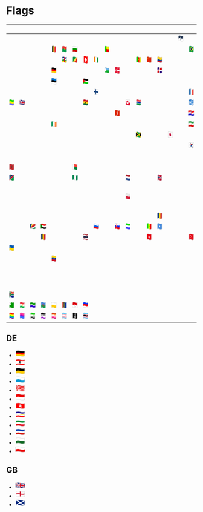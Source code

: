# Flags

| &#x2003; | &#x2003; | &#x2003; | &#x2003; | &#x2003; | &#x2003; | &#x2003; | &#x2003; | &#x2003; | &#x2003; | &#x2003; | &#x2003; | &#x2003; | &#x2003; | &#x2003; | &#x2003; | &#x2003; | &#x2003; | &#x2003; | &#x2003; | &#x2003; | &#x2003; | &#x2003; | &#x2003; | &#x2003; | &#x2003; |
| :---: | :---: | :---: | :---: | :---: | :---: | :---: | :---: | :---: | :---: | :---: | :---: | :---: | :---: | :---: | :---: | :---: | :---: | :---: | :---: | :---: | :---: | :---: | :---: | :---: | :---: |
| &#160; | &#160; | &#160; | &#160; | &#160; | &#160; | &#160; | &#160; | &#160; | &#160; | &#160; | &#160; | &#160; | &#160; | &#160; | &#160; | <a href="AQ.svg" title="True South"><img src="AQ.svg" x="0" y="0" width="26" height="20"/></a>| &#160; | &#160; | <a href="AT.svg" title="Flagge Österreichs"><img src="AT.svg" x="0" y="0" width="26" height="20"/></a>| &#160; | &#160; | &#160; | <a href="AX.svg" title="Ålands flagga"><img src="AX.svg" x="0" y="0" width="26" height="20"/></a>| &#160; | &#160; |
| &#160; | &#160; | &#160; | &#160; | <a href="BE.svg" title="Vlag van België"><img src="BE.svg" x="0" y="0" width="26" height="20"/></a>| <a href="BF.svg" title="Drapeau du Burkina Faso"><img src="BF.svg" x="0" y="0" width="26" height="20"/></a>| <a href="BG.svg" title="Знаме на България"><img src="BG.svg" x="0" y="0" width="26" height="20"/></a>| &#160; | &#160; | <a href="BJ.svg" title="Drapeau de Bénin"><img src="BJ.svg" x="0" y="0" width="26" height="20"/></a>| &#160; | &#160; | &#160; | &#160; | &#160; | &#160; | &#160; | <a href="BR.svg" title="Bandeira do Brasil"><img src="BR.svg" x="0" y="0" width="26" height="20"/></a>| &#160; | &#160; | &#160; | &#160; | <a href="BW.svg" title="Folaga ya Botswana"><img src="BW.svg" x="0" y="0" width="26" height="20"/></a>| &#160; | &#160; | &#160; |
| &#160; | &#160; | &#160; | &#160; | &#160; | <a href="CF.svg" title="Bendêre tî Bêafrîka"><img src="CF.svg" x="0" y="0" width="26" height="20"/></a>| <a href="CG.svg" title="Drapeau de la république du Congo"><img src="CG.svg" x="0" y="0" width="26" height="20"/></a>| <a href="CH.svg" title="Schweizerfahne"><img src="CH.svg" x="0" y="0" width="26" height="20"/></a>| <a href="CI.svg" title="Drapeau de la Côte d'Ivoire"><img src="CI.svg" x="0" y="0" width="26" height="20"/></a>| &#160; | &#160; | &#160; | <a href="CM.svg" title="Drapeau du Cameroun"><img src="CM.svg" x="0" y="0" width="26" height="20"/></a>| <a href="CN.svg" title="五星红旗"><img src="CN.svg" x="0" y="0" width="26" height="20"/></a>| <a href="CO.svg" title="Tricolor Nacional de Colombia"><img src="CO.svg" x="0" y="0" width="26" height="20"/></a>| &#160; | &#160; | &#160; | &#160; | &#160; | &#160; | &#160; | &#160; | &#160; | <a href="CY.svg" title="σημαία της Κύπρου"><img src="CY.svg" x="0" y="0" width="26" height="20"/></a>| <a href="CZ.svg" title="Státní vlajka České republiky"><img src="CZ.svg" x="0" y="0" width="26" height="20"/></a>|
| &#160; | &#160; | &#160; | &#160; | <a href="#de" title="Schwarz Rot Gold"><img src="DE.svg" x="0" y="0" width="26" height="20"/></a>| &#160; | &#160; | &#160; | &#160; | <a href="DJ.svg" title="Calanka Jabuuti"><img src="DJ.svg" x="0" y="0" width="26" height="20"/></a>| <a href="DK.svg" title="Dannebrog"><img src="DK.svg" x="0" y="0" width="26" height="20"/></a>| &#160; | &#160; | &#160; | <a href="DO.svg" title="Bandera de la República Dominicana"><img src="DO.svg" x="0" y="0" width="26" height="20"/></a>| &#160; | &#160; | &#160; | &#160; | &#160; | &#160; | &#160; | &#160; | &#160; | &#160; | <a href="DZ.svg" title="علم الجزائر"><img src="DZ.svg" x="0" y="0" width="26" height="20"/></a>|
| &#160; | &#160; | &#160; | &#160; | <a href="EE.svg" title="Eesti lipp"><img src="EE.svg" x="0" y="0" width="26" height="20"/></a>| &#160; | &#160; | <a href="EH.svg" title="علم الصحراء الغربية"><img src="EH.svg" x="0" y="0" width="26" height="20"/></a>| &#160; | &#160; | &#160; | &#160; | &#160; | &#160; | &#160; | &#160; | &#160; | &#160; | <a href="ES.svg" title="Bandera de España"><img src="ES.svg" x="0" y="0" width="26" height="20"/></a>| &#160; | <a href="EU.svg" title="Drapeau européen"><img src="EU.svg" x="0" y="0" width="26" height="20"/></a>| &#160; | &#160; | &#160; | &#160; | &#160; |
| &#160; | &#160; | &#160; | &#160; | &#160; | &#160; | &#160; | &#160; | <a href="FI.svg" title="Suomen lippu"><img src="FI.svg" x="0" y="0" width="26" height="20"/></a>| &#160; | &#160; | &#160; | &#160; | &#160; | &#160; | &#160; | &#160; | <a href="FR.svg" title="Drapeau français"><img src="FR.svg" x="0" y="0" width="26" height="20"/></a>| &#160; | &#160; | &#160; | &#160; | &#160; | &#160; | &#160; | &#160; |
| <a href="GA.svg" title="Drapeau du Gabon"><img src="GA.svg" x="0" y="0" width="26" height="20"/></a>| <a href="#gb" title="Union Flag"><img src="GB.svg" x="0" y="0" width="26" height="20"/></a>| &#160; | &#160; | &#160; | &#160; | &#160; | <a href="GH.svg" title="flag of Ghana"><img src="GH.svg" x="0" y="0" width="26" height="20"/></a>| &#160; | &#160; | &#160; | <a href="GL.svg" title="Kalaallit erfalasuat"><img src="GL.svg" x="0" y="0" width="26" height="20"/></a>| <a href="GM.svg" title="Flag of the Gambia"><img src="GM.svg" x="0" y="0" width="26" height="20"/></a>| &#160; | &#160; | &#160; | &#160; | <a href="GR.svg" title="Κυανόλευκη"><img src="GR.svg" x="0" y="0" width="26" height="20"/></a>| &#160; | &#160; | &#160; | &#160; | &#160; | &#160; | &#160; | &#160; |
| &#160; | &#160; | &#160; | &#160; | &#160; | &#160; | &#160; | &#160; | &#160; | &#160; | <a href="HK.svg" title="香港區旗"><img src="HK.svg" x="0" y="0" width="26" height="20"/></a>| &#160; | &#160; | &#160; | &#160; | &#160; | &#160; | <a href="HR.svg" title="Zastava Hrvatske"><img src="HR.svg" x="0" y="0" width="26" height="20"/></a>| &#160; | &#160; | <a href="HU.svg" title="A Magyarország zászlaja"><img src="HU.svg" x="0" y="0" width="26" height="20"/></a>| &#160; | &#160; | &#160; | &#160; | &#160; |
| &#160; | &#160; | &#160; | &#160; | <a href="IE.svg" title="Bratach na hÉireann"><img src="IE.svg" x="0" y="0" width="26" height="20"/></a>| &#160; | &#160; | &#160; | &#160; | &#160; | &#160; | &#160; | &#160; | &#160; | &#160; | &#160; | &#160; | <a href="IR.svg" title="پرچم سه رنگ ایران"><img src="IR.svg" x="0" y="0" width="26" height="20"/></a>| <a href="IS.svg" title="Íslenski fáninn"><img src="IS.svg" x="0" y="0" width="26" height="20"/></a>| <a href="IT.svg" title="Bandiera d’Italia"><img src="IT.svg" x="0" y="0" width="26" height="20"/></a>| &#160; | &#160; | &#160; | &#160; | &#160; | &#160; |
| &#160; | &#160; | &#160; | &#160; | &#160; | &#160; | &#160; | &#160; | &#160; | &#160; | &#160; | &#160; | <a href="JM.svg" title="Flag of Jamaica"><img src="JM.svg" x="0" y="0" width="26" height="20"/></a>| &#160; | &#160; | <a href="JP.svg" title="日章旗"><img src="JP.svg" x="0" y="0" width="26" height="20"/></a>| &#160; | &#160; | &#160; | &#160; | &#160; | &#160; | &#160; | &#160; | &#160; | &#160; |
| &#160; | &#160; | &#160; | &#160; | &#160; | &#160; | &#160; | &#160; | &#160; | &#160; | &#160; | &#160; | &#160; | &#160; | &#160; | &#160; | &#160; | <a href="KR.svg" title="태극기"><img src="KR.svg" x="0" y="0" width="26" height="20"/></a>| &#160; | &#160; | &#160; | &#160; | &#160; | &#160; | &#160; | &#160; |
| &#160; | &#160; | &#160; | &#160; | &#160; | &#160; | &#160; | &#160; | &#160; | &#160; | &#160; | &#160; | &#160; | &#160; | &#160; | &#160; | &#160; | &#160; | &#160; | <a href="LT.svg" title="Lietuvos vėliava"><img src="LT.svg" x="0" y="0" width="26" height="20"/></a>| <a href="LU.svg" title="Lëtzebuerger Fändel"><img src="LU.svg" x="0" y="0" width="26" height="20"/></a>| <a href="LV.svg" title="Latvijas karogs"><img src="LV.svg" x="0" y="0" width="26" height="20"/></a>| &#160; | &#160; | &#160; | &#160; |
| <a href="MA.svg" title="علم المغرب"><img src="MA.svg" x="0" y="0" width="26" height="20"/></a>| &#160; | &#160; | &#160; | &#160; | &#160; | <a href="MG.svg" title="Sainan'i Madagasikara"><img src="MG.svg" x="0" y="0" width="26" height="20"/></a>| &#160; | &#160; | &#160; | &#160; | &#160; | &#160; | &#160; | &#160; | &#160; | &#160; | &#160; | &#160; | <a href="MT.svg" title="Bandiera ta' Malta"><img src="MT.svg" x="0" y="0" width="26" height="20"/></a>| <a href="MU.svg" title="Les Quatre Bandes"><img src="MU.svg" x="0" y="0" width="26" height="20"/></a>| &#160; | &#160; | &#160; | &#160; | &#160; |
| <a href="NA.svg" title="Vlag van Namibië"><img src="NA.svg" x="0" y="0" width="26" height="20"/></a>| &#160; | &#160; | &#160; | &#160; | &#160; | <a href="NG.svg" title="Flag of Nigeria"><img src="NG.svg" x="0" y="0" width="26" height="20"/></a>| &#160; | &#160; | &#160; | &#160; | <a href="NL.svg" title="Vlag van Nederland"><img src="NL.svg" x="0" y="0" width="26" height="20"/></a>| &#160; | &#160; | <a href="NO.svg" title="Norges flagg"><img src="NO.svg" x="0" y="0" width="26" height="20"/></a>| &#160; | &#160; | &#160; | &#160; | &#160; | &#160; | &#160; | &#160; | &#160; | &#160; | &#160; |
| &#160; | &#160; | &#160; | &#160; | &#160; | &#160; | &#160; | &#160; | &#160; | &#160; | &#160; | &#160; | &#160; | &#160; | &#160; | &#160; | &#160; | &#160; | &#160; | &#160; | &#160; | &#160; | &#160; | &#160; | &#160; | &#160; |
| &#160; | &#160; | &#160; | &#160; | &#160; | &#160; | &#160; | &#160; | &#160; | &#160; | &#160; | <a href="PL.svg" title="Flaga Polski"><img src="PL.svg" x="0" y="0" width="26" height="20"/></a>| &#160; | &#160; | &#160; | &#160; | &#160; | &#160; | <a href="PS.svg" title="علم فلسطين"><img src="PS.svg" x="0" y="0" width="26" height="20"/></a>| <a href="PT.svg" title="Bandeira de Portugal"><img src="PT.svg" x="0" y="0" width="26" height="20"/></a>| &#160; | &#160; | &#160; | &#160; | &#160; | &#160; |
| &#160; | &#160; | &#160; | &#160; | &#160; | &#160; | &#160; | &#160; | &#160; | &#160; | &#160; | &#160; | &#160; | &#160; | &#160; | &#160; | &#160; | &#160; | &#160; | &#160; | &#160; | &#160; | &#160; | &#160; | &#160; | &#160; |
| &#160; | &#160; | &#160; | &#160; | &#160; | &#160; | &#160; | &#160; | &#160; | &#160; | &#160; | &#160; | &#160; | &#160; | <a href="RO.svg" title="Drapelul României"><img src="RO.svg" x="0" y="0" width="26" height="20"/></a>| &#160; | &#160; | &#160; | &#160; | &#160; | <a href="RU.svg" title="Флаг России"><img src="RU.svg" x="0" y="0" width="26" height="20"/></a>| &#160; | &#160; | &#160; | &#160; | &#160; |
| &#160; | &#160; | <a href="SC.svg" title="Drapeau des Seychelles"><img src="SC.svg" x="0" y="0" width="26" height="20"/></a>| <a href="SD.svg" title="علم السودان"><img src="SD.svg" x="0" y="0" width="26" height="20"/></a>| &#160; | &#160; | &#160; | &#160; | <a href="SI.svg" title="Zastava Slovenije"><img src="SI.svg" x="0" y="0" width="26" height="20"/></a>| &#160; | <a href="SK.svg" title="Vlajka Slovenska"><img src="SK.svg" x="0" y="0" width="26" height="20"/></a>| <a href="SL.svg" title="Flag of Sierra Leone"><img src="SL.svg" x="0" y="0" width="26" height="20"/></a>| &#160; | <a href="SN.svg" title="Drapeau du Sénégal"><img src="SN.svg" x="0" y="0" width="26" height="20"/></a>| <a href="SO.svg" title="Calanka Soomaaliyaa"><img src="SO.svg" x="0" y="0" width="26" height="20"/></a>| &#160; | &#160; | &#160; | &#160; | <a href="ST.svg" title="Bandeira de São Tomé e Príncipe"><img src="ST.svg" x="0" y="0" width="26" height="20"/></a>| &#160; | &#160; | &#160; | &#160; | &#160; | &#160; |
| &#160; | &#160; | &#160; | <a href="TD.svg" title="علم تشاد"><img src="TD.svg" x="0" y="0" width="26" height="20"/></a>| &#160; | &#160; | &#160; | <a href="TH.svg" title="ธงชาติไทย"><img src="TH.svg" x="0" y="0" width="26" height="20"/></a>| &#160; | &#160; | &#160; | &#160; | &#160; | <a href="TN.svg" title="علم تونس"><img src="TN.svg" x="0" y="0" width="26" height="20"/></a>| &#160; | &#160; | &#160; | <a href="TR.svg" title="Türk bayrağı"><img src="TR.svg" x="0" y="0" width="26" height="20"/></a>| &#160; | &#160; | &#160; | &#160; | <a href="TW.svg" title="中華民國國旗"><img src="TW.svg" x="0" y="0" width="26" height="20"/></a>| &#160; | &#160; | <a href="TZ.svg" title="Bendera ya Tanzania"><img src="TZ.svg" x="0" y="0" width="26" height="20"/></a>|
| <a href="UA.svg" title="Прапор України"><img src="UA.svg" x="0" y="0" width="26" height="20"/></a>| &#160; | &#160; | &#160; | &#160; | &#160; | &#160; | &#160; | &#160; | &#160; | &#160; | &#160; | &#160; | &#160; | &#160; | &#160; | &#160; | &#160; | &#160; | &#160; | &#160; | &#160; | &#160; | &#160; | &#160; | &#160; |
| &#160; | &#160; | &#160; | &#160; | <a href="VE.svg" title="Bandera de Venezuela"><img src="VE.svg" x="0" y="0" width="26" height="20"/></a>| &#160; | &#160; | &#160; | &#160; | &#160; | &#160; | &#160; | &#160; | &#160; | &#160; | &#160; | &#160; | &#160; | &#160; | &#160; | &#160; | &#160; | &#160; | &#160; | &#160; | &#160; |
| &#160; | &#160; | &#160; | &#160; | &#160; | &#160; | &#160; | &#160; | &#160; | &#160; | &#160; | &#160; | &#160; | &#160; | &#160; | &#160; | &#160; | &#160; | &#160; | &#160; | &#160; | &#160; | &#160; | &#160; | &#160; | &#160; |
| &#160; | &#160; | &#160; | &#160; | &#160; | &#160; | &#160; | &#160; | &#160; | &#160; | &#160; | &#160; | &#160; | &#160; | &#160; | &#160; | &#160; | &#160; | &#160; | &#160; | &#160; | &#160; | &#160; | &#160; | &#160; | &#160; |
| &#160; | &#160; | &#160; | &#160; | &#160; | &#160; | &#160; | &#160; | &#160; | &#160; | &#160; | &#160; | &#160; | &#160; | &#160; | &#160; | &#160; | &#160; | &#160; | &#160; | &#160; | &#160; | &#160; | &#160; | &#160; | &#160; |
| <a href="ZA.svg" title="Vlag van Suid-Afrika"><img src="ZA.svg" x="0" y="0" width="26" height="20"/></a>| &#160; | &#160; | &#160; | &#160; | &#160; | &#160; | &#160; | &#160; | &#160; | &#160; | &#160; | &#160; | &#160; | &#160; | &#160; | &#160; | &#160; | &#160; | &#160; | &#160; | &#160; | &#160; | &#160; | &#160; | &#160; |
| <a href="epo.svg" title="Esperanto-flago"><img src="epo.svg" x="0" y="0" width="26" height="20"/></a>| <a href="kur.svg" title="Ala Rengîn"><img src="kur.svg" x="0" y="0" width="26" height="20"/></a>| <a href="liv.svg" title="Līvõd plagā"><img src="liv.svg" x="0" y="0" width="26" height="20"/></a>| <a href="rom.svg" title="O styago le romengo"><img src="rom.svg" x="0" y="0" width="26" height="20"/></a>| <a href="sli.svg" title="Fana Ślōnska"><img src="sli.svg" x="0" y="0" width="26" height="20"/></a>| <a href="smi.svg" title="Sámi leavga"><img src="smi.svg" x="0" y="0" width="26" height="20"/></a>| <a href="vmf.svg" title="Frankenfahne"><img src="vmf.svg" x="0" y="0" width="26" height="20"/></a>| <a href="wen.svg" title="Serbska chorhoj"><img src="wen.svg" x="0" y="0" width="26" height="20"/></a>| &#160; | &#160; | &#160; | &#160; | &#160; | &#160; | &#160; | &#160; | &#160; | &#160; | &#160; | &#160; | &#160; | &#160; | &#160; | &#160; | &#160; | &#160; |
| <a href="U+1F3F3-VS16-ZWJ-U+1F308_rainbow_flag.svg" title="Rainbow flag"><img src="U+1F3F3-VS16-ZWJ-U+1F308_rainbow_flag.svg" x="0" y="0" width="26" height="20"/></a>| <a href="U+1F3F3-VS16-ZWJ-U+1F496-ZWJ-U+1F49C-ZWJ-U+1F499_bisexual_flag.svg" title="Bisexual flag"><img src="U+1F3F3-VS16-ZWJ-U+1F496-ZWJ-U+1F49C-ZWJ-U+1F499_bisexual_flag.svg" x="0" y="0" width="26" height="20"/></a>| <a href="U+1F3F3-VS16-ZWJ-U+2660-VS16-ZWJ-U+1F49A_aromantic_flag.svg" title="Aromantic flag"><img src="U+1F3F3-VS16-ZWJ-U+2660-VS16-ZWJ-U+1F49A_aromantic_flag.svg" x="0" y="0" width="26" height="20"/></a>| <a href="U+1F3F3-VS16-ZWJ-U+2660-VS16-ZWJ-U+1F49C_asexual_flag.svg" title="Asexual flag"><img src="U+1F3F3-VS16-ZWJ-U+2660-VS16-ZWJ-U+1F49C_asexual_flag.svg" x="0" y="0" width="26" height="20"/></a>| <a href="U+1F3F3-VS16-ZWJ-U+26A2-VS16_lesbian_flag.svg" title="Lesbian flag"><img src="U+1F3F3-VS16-ZWJ-U+26A2-VS16_lesbian_flag.svg" x="0" y="0" width="26" height="20"/></a>| <a href="U+1F3F3-VS16-ZWJ-U+26A7-VS16_transgender_flag.svg" title="Transgender flag"><img src="U+1F3F3-VS16-ZWJ-U+26A7-VS16_transgender_flag.svg" x="0" y="0" width="26" height="20"/></a>| <a href="U+1F3F4-ZWJ-U+2620-VS16_pirate_flag.svg" title="Pirate flag"><img src="U+1F3F4-ZWJ-U+2620-VS16_pirate_flag.svg" x="0" y="0" width="26" height="20"/></a>| <a href="U+1F3F4-ZWJ-U+26A7-VS16_black_trans_flag.svg" title="Black trans flag"><img src="U+1F3F4-ZWJ-U+26A7-VS16_black_trans_flag.svg" x="0" y="0" width="26" height="20"/></a>|



## DE

- <a href="DE.svg" title="Schwarz Rot Gold"><img src="DE.svg" x="0" y="0" width="26" height="20"/></a>
- <a href="DE-BE.svg" title="Flagge von Berlin"><img src="DE-BE.svg" x="0" y="0" width="26" height="20"/></a>
- <a href="DE-BW.svg" title="Landesflagge Baden-Württembergs"><img src="DE-BW.svg" x="0" y="0" width="26" height="20"/></a>
- <a href="DE-BY.svg" title="Staatsflagge Bayerns"><img src="DE-BY.svg" x="0" y="0" width="26" height="20"/></a>
- <a href="DE-HB.svg" title="Landesflagge Bremens"><img src="DE-HB.svg" x="0" y="0" width="26" height="20"/></a>
- <a href="DE-HE.svg" title="Landesflagge Hessens"><img src="DE-HE.svg" x="0" y="0" width="26" height="20"/></a>
- <a href="DE-HH.svg" title="Hamburgische Landesflagge"><img src="DE-HH.svg" x="0" y="0" width="26" height="20"/></a>
- <a href="DE-MV.svg" title="Landesflagge Mecklenburg-Vorpommerns"><img src="DE-MV.svg" x="0" y="0" width="26" height="20"/></a>
- <a href="DE-NW.svg" title="Landesflagge Nordrhein-Westfalens"><img src="DE-NW.svg" x="0" y="0" width="26" height="20"/></a>
- <a href="DE-SH.svg" title="Landesflagge Schleswig-Holsteins"><img src="DE-SH.svg" x="0" y="0" width="26" height="20"/></a>
- <a href="DE-SN.svg" title="Landesflagge Sachsens"><img src="DE-SN.svg" x="0" y="0" width="26" height="20"/></a>
- <a href="DE-TH.svg" title="Landesflagge Thüringens"><img src="DE-TH.svg" x="0" y="0" width="26" height="20"/></a>

## GB

- <a href="GB.svg" title="Union Flag"><img src="GB.svg" x="0" y="0" width="26" height="20"/></a>
- <a href="GB-ENG.svg" title="Flag of England"><img src="GB-ENG.svg" x="0" y="0" width="26" height="20"/></a>
- <a href="GB-SCT.svg" title="Banner o Scotland"><img src="GB-SCT.svg" x="0" y="0" width="26" height="20"/></a>

